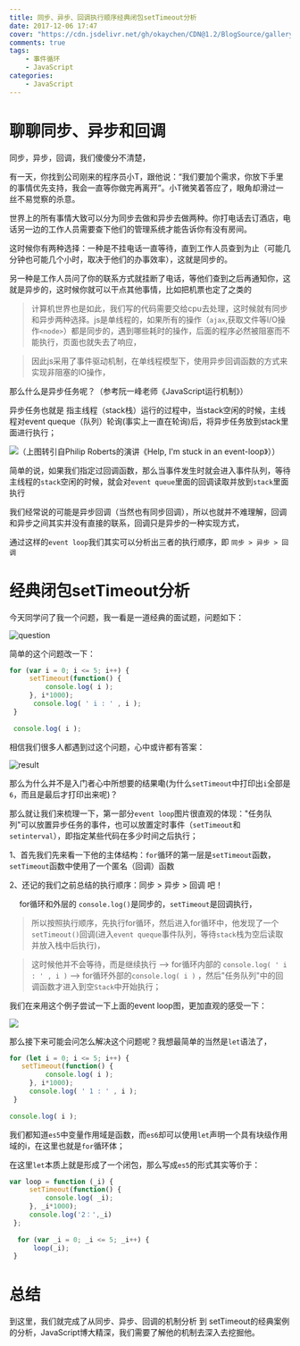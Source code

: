 ```yaml
---
title: 同步、异步、回调执行顺序经典闭包setTimeout分析
date: 2017-12-06 17:47
cover: "https://cdn.jsdelivr.net/gh/okaychen/CDN@1.2/BlogSource/gallery/thumb_032.jpg"
comments: true
tags:  
    - 事件循环
    - JavaScript
categories:
    - JavaScript
---
```


# 聊聊同步、异步和回调
同步，异步，回调，我们傻傻分不清楚，

有一天，你找到公司刚来的程序员小T，跟他说：“我们要加个需求，你放下手里的事情优先支持，我会一直等你做完再离开”。小T微笑着答应了，眼角却滑过一丝不易觉察的杀意。

世界上的所有事情大致可以分为同步去做和异步去做两种。你打电话去订酒店，电话另一边的工作人员需要查下他们的管理系统才能告诉你有没有房间。

这时候你有两种选择：一种是不挂电话一直等待，直到工作人员查到为止（可能几分钟也可能几个小时，取决于他们的办事效率），这就是同步的。

另一种是工作人员问了你的联系方式就挂断了电话，等他们查到之后再通知你，这就是异步的，这时候你就可以干点其他事情，比如把机票也定了之类的

 >  计算机世界也是如此，我们写的代码需要交给cpu去处理，这时候就有同步和异步两种选择。js是单线程的，如果所有的操作（`ajax`,获取文件等I/O操作`<node>`）都是同步的，遇到哪些耗时的操作，后面的程序必然被阻塞而不能执行，页面也就失去了响应，

>因此js采用了事件驱动机制，在单线程模型下，使用异步回调函数的方式来实现非阻塞的IO操作，
<!-- more -->
那么什么是异步任务呢？（参考阮一峰老师《JavaScript运行机制》）

异步任务也就是 指主线程（stack栈）运行的过程中，当stack空闲的时候，主线程对event queque（队列）轮询(事实上一直在轮询)后，将异步任务放到stack里面进行执行；


![（上图转引自Philip Roberts的演讲《Help, I'm stuck in an event-loop》））](http://www.chenqaq.com/assets/images/event.png)

 简单的说，如果我们指定过回调函数，那么当事件发生时就会进入事件队列，等待主线程的`stack`空闲的时候，就会对`event queue`里面的回调读取并放到`stack`里面执行

我们经常说的可能是异步回调（当然也有同步回调），所以也就并不难理解，回调和异步之间其实并没有直接的联系，回调只是异步的一种实现方式， 

通过这样的`event loop`我们其实可以分析出三者的执行顺序，即 `同步 > 异步 > 回调`


# 经典闭包setTimeout分析
今天同学问了我一个问题，我一看是一道经典的面试题，问题如下：

![question](http://www.chenqaq.com/assets/images/questions.png)

简单的这个问题改一下：
```JavaScript
for (var i = 0; i <= 5; i++) {
     setTimeout(function() {
         console.log( i );
     }, i*1000);
      console.log( ' i : ' , i );
 }
 
 console.log( i );
```

相信我们很多人都遇到过这个问题，心中或许都有答案：

![result](http://www.chenqaq.com/assets/images/results.png)

那么为什么并不是入门者心中所想要的结果嘞(为什么`setTimeout`中打印出`i`全部是`6`，而且是最后才打印出来呢)？

那么就让我们来梳理一下，第一部分`event loop`图片很直观的体现："任务队列"可以放置异步任务的事件，也可以放置定时事件（`setTimeout`和`setinterval`），即指定某些代码在多少时间之后执行；

 1、首先我们先来看一下他的主体结构：`for`循环的第一层是`setTimeout`函数，`setTimeout`函数中使用了一个匿名（回调）函数

 2、还记的我们之前总结的执行顺序：同步 > 异步 > 回调 吧！

　   for循环和外层的 `console.log()`是同步的，`setTimeout`是回调执行，

>所以按照执行顺序，先执行for循环，然后进入for循环中，他发现了一个`setTimeout()`回调(进入`event queque`事件队列，等待`stack`栈为空后读取并放入栈中后执行)，

>这时候他并不会等待，而是继续执行 --> for循环内部的  `console.log( ' i : ' , i )`  -->  for循环外部的`console.log( i )` ，然后"任务队列"中的回调函数才进入到空`Stack`中开始执行；

 我们在来用这个例子尝试一下上面的event loop图，更加直观的感受一下：

 ![](http://www.chenqaq.com/assets/images/eventMe.png)

 那么接下来可能会问怎么解决这个问题呢？我想最简单的当然是`let`语法了，

 ```javascript
for (let i = 0; i <= 5; i++) {
    setTimeout(function() {
          console.log( i );
      }, i*1000);
      console.log( ' 1 : ' , i );
  }
  
 console.log( i );
 ```

 我们都知道`es5`中变量作用域是函数，而`es6`却可以使用`let`声明一个具有块级作用域的i，在这里也就是`for`循环体；

在这里`let`本质上就是形成了一个闭包，那么写成`es5`的形式其实等价于：

```javascript
var loop = function (_i) {
     setTimeout(function() {
         console.log( _i);
     }, _i*1000);
     console.log('2：',_i)  
 }; 
 
  for (var _i = 0; _i <= 5; _i++) {  
      loop(_i); 
 }
```

# 总结

到这里，我们就完成了从同步、异步、回调的机制分析 到 setTimeout的经典案例的分析，JavaScript博大精深，我们需要了解他的机制去深入去挖掘他。


